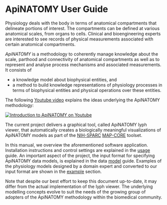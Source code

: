 # ApiNATOMY User Guide
 Physiology deals with the body in terms of anatomical compartments that delineate portions of  interest. The compartments can be defined at various anatomical scales, from organs to cells. Clinical and bioengineering experts are interested to see records of physical measurements  associated with certain anatomical compartments.  

_ApiNATOMY_ is a methodology to coherently manage knowledge about the scale, parthood and connectivity of anatomical compartments as well as to represent and analyse process mechanisms and associated measurements. It consists of
* a knowledge model about biophysical entities, and   
* a method to build knowledge representations of physiology processes in terms of  biophysical entities and physical operations over these entities.

The following [Youtube video](https://www.youtube.com/watch?v=unSw6VcIOHw) explains the ideas underlying the ApiNATOMY methodology:

[![Introduction to ApiNATOMY on Youtube](https://img.youtube.com/vi/unSw6VcIOHw/0.jpg)](https://www.youtube.com/watch?v=unSw6VcIOHw)

The current project delivers a graphical tool, called ApiNATOMY lyph viewer,  that automatically creates a biologically meaningful visualizations of ApiNATOMY models as part of the [NIH-SPARC](https://commonfund.nih.gov/sparc) [MAP-CORE](https://projectreporter.nih.gov/project_info_description.cfm?aid=9538432) toolset.

In this manual, we overview the aforementioned software application. Installation instructions and control  settings are explained in the [usage](./manual/usage.html) guide. An important aspect of the project, the input format for specifying ApiNATOMY data models, is explained in the data [model](./manual/model.html) guide. Examples of the physiology models designed by a domain expert and converted to our input format are shown in the [example](./manual/examples.html) section.

Note that despite our best effort to keep this document up-to-date, it may differ from the actual implementation of the lyph viewer. The underlying modelling concepts evolve to suit the needs of the growing group of adopters of the ApiNATOMY methodology within the biomedical community.
  
